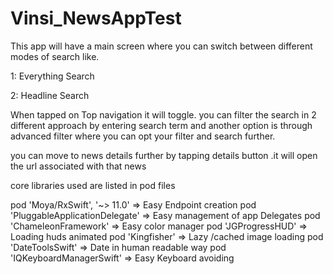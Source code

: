 # Vinsi_NewsAppTest
This app will have a main screen where you can switch between different modes of search like.

1: Everything Search

2: Headline Search

When tapped on Top navigation it will toggle.
you can filter the search in 2 different approach by entering search term and another option is through advanced filter
where you can opt your filter and search further.

you can move to news details further by tapping details button .it will open the url associated with that news 

core libraries used are listed in pod files

  pod 'Moya/RxSwift', '~> 11.0'      => Easy Endpoint creation
  pod 'PluggableApplicationDelegate' => Easy management of app Delegates
  pod 'ChameleonFramework'           => Easy color manager
  pod 'JGProgressHUD'                => Loading huds animated
  pod 'Kingfisher'                   => Lazy /cached image loading
  pod 'DateToolsSwift'               => Date in human readable way
  pod 'IQKeyboardManagerSwift'       => Easy Keyboard avoiding



